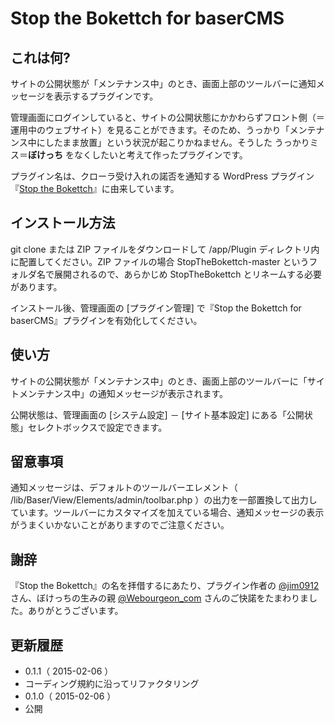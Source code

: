 # Stop the Bokettch for baserCMS

## これは何?

サイトの公開状態が「メンテナンス中」のとき、画面上部のツールバーに通知メッセージを表示するプラグインです。

管理画面にログインしていると、サイトの公開状態にかかわらずフロント側（＝運用中のウェブサイト）を見ることができます。そのため、うっかり「メンテナンス中にしたまま放置」という状況が起こりかねません。そうした うっかりミス＝**ぼけっち** をなくしたいと考えて作ったプラグインです。

プラグイン名は、クローラ受け入れの諾否を通知する WordPress プラグイン『[Stop the Bokettch](https://wordpress.org/plugins/stop-the-bokettch/)』に由来しています。

## インストール方法

git clone または ZIP ファイルをダウンロードして /app/Plugin ディレクトリ内に配置してください。ZIP ファイルの場合 StopTheBokettch-master というフォルダ名で展開されるので、あらかじめ StopTheBokettch とリネームする必要があります。

インストール後、管理画面の [プラグイン管理] で『Stop the Bokettch for baserCMS』プラグインを有効化してください。

## 使い方

サイトの公開状態が「メンテナンス中」のとき、画面上部のツールバーに「サイトメンテナンス中」の通知メッセージが表示されます。

公開状態は、管理画面の [システム設定] － [サイト基本設定] にある「公開状態」セレクトボックスで設定できます。

## 留意事項

通知メッセージは、デフォルトのツールバーエレメント（ /lib/Baser/View/Elements/admin/toolbar.php ）の出力を一部置換して出力しています。ツールバーにカスタマイズを加えている場合、通知メッセージの表示がうまくいかないことがありますのでご注意ください。

## 謝辞

『Stop the Bokettch』の名を拝借するにあたり、プラグイン作者の [@jim0912](https://twitter.com/jim0912) さん、ぼけっちの生みの親 [@Webourgeon_com](https://twitter.com/Webourgeon_com) さんのご快諾をたまわりました。ありがとうございます。

## 更新履歴

* 0.1.1（ 2015-02-06 ）
 * コーディング規約に沿ってリファクタリング
* 0.1.0（ 2015-02-06 ）
 * 公開